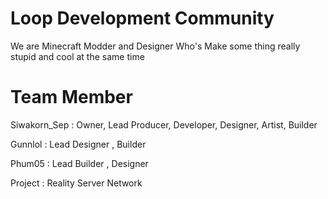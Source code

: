 # Loop Development Community
  We are Minecraft Modder and Designer Who's Make some thing really stupid and cool at the same time
  
# Team Member
  Siwakorn_Sep : Owner, Lead Producer, Developer, Designer, Artist, Builder
  
  Gunnlol : Lead Designer , Builder
  
  Phum05 : Lead Builder , Designer

Project :
  Reality Server Network
